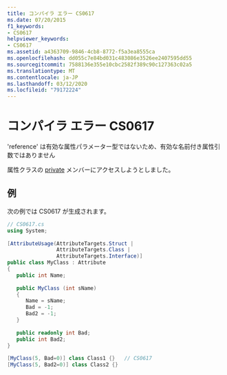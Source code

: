 ```yaml
---
title: コンパイラ エラー CS0617
ms.date: 07/20/2015
f1_keywords:
- CS0617
helpviewer_keywords:
- CS0617
ms.assetid: a4363709-9846-4cb8-8772-f5a3ea8555ca
ms.openlocfilehash: dd055c7e84bd031c483086e3526ee2407595dd55
ms.sourcegitcommit: 7588136e355e10cbc2582f389c90c127363c02a5
ms.translationtype: MT
ms.contentlocale: ja-JP
ms.lasthandoff: 03/12/2020
ms.locfileid: "79172224"
---
```

# <a name="compiler-error-cs0617"></a>コンパイラ エラー CS0617
'reference' は有効な属性パラメーター型ではないため、有効な名前付き属性引数ではありません  
  
 属性クラスの [private](../language-reference/keywords/private.md) メンバーにアクセスしようとしました。  
  
## <a name="example"></a>例  
 次の例では CS0617 が生成されます。  
  
```csharp  
// CS0617.cs  
using System;  
  
[AttributeUsage(AttributeTargets.Struct |
                AttributeTargets.Class |  
                AttributeTargets.Interface)]  
public class MyClass : Attribute  
{  
   public int Name;  
  
   public MyClass (int sName)  
   {  
      Name = sName;  
      Bad = -1;  
      Bad2 = -1;  
   }  
  
   public readonly int Bad;  
   public int Bad2;  
}  
  
[MyClass(5, Bad=0)] class Class1 {}   // CS0617  
[MyClass(5, Bad2=0)] class Class2 {}  
```
